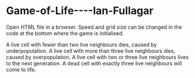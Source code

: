 # Game-of-Life----Ian-Fullagar

Open HTML file in a browser.
Speed and grid size can be changed in the code at the bottom where the game is initialised.


A live cell with fewer than two live neighbours dies, caused by underpopulation.
A live cell with more than three live neighbours dies, caused by overpopulation.
A live cell with two or three live neighbours lives to the next generation.
A dead cell with exactly three live neighbours will come to life.
